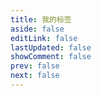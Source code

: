 ```yaml
---
title: 我的标签
aside: false
editLink: false
lastUpdated: false
showComment: false
prev: false
next: false
---
```


<ClientOnly>
	<Tag />
</ClientOnly>